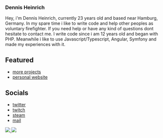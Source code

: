 ### Dennis Heinrich
Hey, i'm Dennis Heinrich, currently 23 years old and based near Hamburg, Germany. In my spare time i like to write code and help other peoples as voluntary firefighter. If you need help or have any kind of questions dont hesitate to contact me. I write code since i am 12 years old and began with PHP. Meanwhile i like to use Javascript/Typescript, Angular, Symfony and made my experiences with it.

## Featured
* [more projects](https://github.com/cloudmaker97)
* [personal website](https://cloudmaker97.de)

## Socials
* [twitter](https://twitter.com/cloudmaker97)
* [twitch](https://www.twitch.tv/cloudmaker97)
* [steam](https://www.twitch.tv/cloudmaker97)
* [mail](mailto:dennis.heinrich@posteo.de)


<p class="center">
  <a href="https://cloudmaker97.de">
      <img src="https://img.shields.io/website?down_message=Offline&style=for-the-badge&up_message=Online&url=https%3A%2F%2Fcloudmaker97.de">
  </a>


  <a href="https://www.twitch.tv/cloudmaker97">
      <img src="https://img.shields.io/twitch/status/cloudmaker97?style=for-the-badge">
  </a>
</p>
